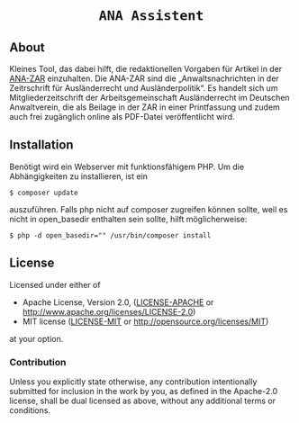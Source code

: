 <div align="center">

  <h1><code>ANA Assistent</code></h1>

</div>

## About

Kleines Tool, das dabei hilft, die redaktionellen Vorgaben für Artikel in der [ANA-ZAR](https://dav-migrationsrecht.de/de/ana-zar) einzuhalten. Die ANA-ZAR sind die „Anwaltsnachrichten in der Zeitrschrift für Ausländerrecht und Ausländerpolitik“. Es handelt sich um Mitgliederzeitschrift der Arbeitsgemeinschaft Ausländerrecht im Deutschen Anwaltverein, die als Beilage in der ZAR in einer Printfassung und zudem auch frei zugänglich online als PDF-Datei veröffentlicht wird.

## Installation

Benötigt wird ein Webserver mit funktionsfähigem PHP. Um die Abhängigkeiten zu installieren, ist ein

```console
$ composer update
````

auszuführen. Falls php nicht auf composer zugreifen können sollte, weil es nicht in open_basedir enthalten sein sollte, hilft möglicherweise:

```console
$ php -d open_basedir="" /usr/bin/composer install
```

## License

Licensed under either of

* Apache License, Version 2.0, ([LICENSE-APACHE](LICENSE-APACHE) or http://www.apache.org/licenses/LICENSE-2.0)
* MIT license ([LICENSE-MIT](LICENSE-MIT) or http://opensource.org/licenses/MIT)

at your option.

### Contribution

Unless you explicitly state otherwise, any contribution intentionally
submitted for inclusion in the work by you, as defined in the Apache-2.0
license, shall be dual licensed as above, without any additional terms or
conditions.
